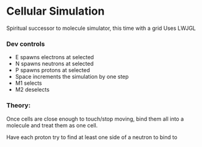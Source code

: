 # Cellular Simulation
Spiritual successor to molecule simulator, this time with a grid
Uses LWJGL

### Dev controls
- E spawns electrons at selected
- N spawns neutrons at selected
- P spawns protons at selected
- Space increments the simulation by one step
- M1 selects
- M2 deselects

### Theory:
Once cells are close enough to touch/stop moving, bind them all into a 
molecule and treat them as one cell.

Have each proton try to find at least one side of a neutron to bind to